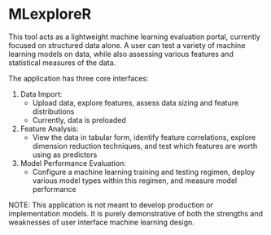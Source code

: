 # MLexploreR
This tool acts as a lightweight machine learning evaluation portal, currently focused on structured data alone. A user can test a variety of machine learning models on data, while also assessing various features and statistical measures of the data.

The application has three core interfaces:
1) Data Import:
    - Upload data, explore features, assess data sizing and feature distributions
    - Currently, data is preloaded
2) Feature Analysis:
    - View the data in tabular form, identify feature correlations, explore dimension reduction techniques, and test which features are worth using as predictors
3) Model Performance Evaluation:
    - Configure a machine learning training and testing regimen, deploy various model types within this regimen, and measure model performance

NOTE: This application is not meant to develop production or implementation models. It is purely demonstrative of both the strengths and weaknesses of user interface machine learning design.
